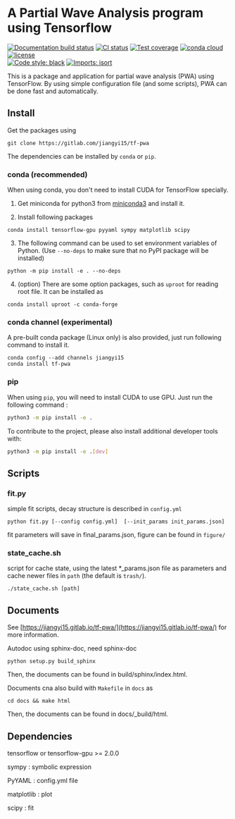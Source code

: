 
# A Partial Wave Analysis program using Tensorflow

[![Documentation build status](https://readthedocs.org/projects/tf-pwa/badge/?version=latest)](https://tf-pwa.readthedocs.io)
[![CI status](https://github.com/jiangyi15/tf-pwa/workflows/CI/badge.svg)](https://github.com/jiangyi15/tf-pwa/actions?query=branch%3Adev+workflow%3ACI)
[![Test coverage](https://codecov.io/gh/jiangyi15/tf-pwa/branch/dev/graph/badge.svg)](https://codecov.io/gh/jiangyi15/tf-pwa)
[![conda cloud](https://anaconda.org/jiangyi15/tf-pwa/badges/version.svg)](https://anaconda.org/jiangyi15/tf-pwa)
[![license](https://anaconda.org/jiangyi15/tf-pwa/badges/license.svg)](https://choosealicense.com/licenses/mit/)
<br>
[![Code style: black](https://img.shields.io/badge/code%20style-black-000000.svg)](https://github.com/psf/black)
[![Imports: isort](https://img.shields.io/badge/%20imports-isort-%231674b1?style=flat&labelColor=ef8336)](https://pycqa.github.io/isort/)

This is a package and application for partial wave analysis (PWA) using TensorFlow.
By using simple configuration file (and some scripts), PWA can be done fast and automatically.



## Install

Get the packages using

```
git clone https://gitlab.com/jiangyi15/tf-pwa
```


The dependencies can be installed by `conda` or `pip`.

### conda (recommended)

When using conda, you don't need to install CUDA for TensorFlow specially.

  1. Get miniconda for python3 from [miniconda3](https://docs.conda.io/en/latest/miniconda.html) and install it.

  2. Install following packages

```
conda install tensorflow-gpu pyyaml sympy matplotlib scipy
```

  3. The following command can be used to set environment variables of Python. (Use `--no-deps` to make sure that no PyPI package will be installed)

```
python -m pip install -e . --no-deps
```

  4. (option) There are some option packages, such as `uproot` for reading root file. It can be installed as

```
conda install uproot -c conda-forge
```

### conda channel (experimental)

A pre-built conda package (Linux only) is also provided, just run following command to install it.

```
conda config --add channels jiangyi15
conda install tf-pwa
```

### pip

When using `pip`, you will need to install CUDA to use GPU. Just run the following command :

```bash
python3 -m pip install -e .
```

To contribute to the project, please also install additional developer tools with:

```bash
python3 -m pip install -e .[dev]
```


## Scripts

### fit.py

simple fit scripts,
decay structure is described in ```config.yml```

```
python fit.py [--config config.yml]  [--init_params init_params.json]
```

fit parameters will save in final_params.json,
figure can be found in ```figure/```


### state_cache.sh

script for cache state, using the latest *_params.json file as parameters and cache newer files in ```path``` (the default is ```trash/```).

```
./state_cache.sh [path]
```

## Documents

See [https://jiangyi15.gitlab.io/tf-pwa/](https://jiangyi15.gitlab.io/tf-pwa/) for more information.

Autodoc using sphinx-doc, need sphinx-doc

```
python setup.py build_sphinx
```

Then, the documents can be found in build/sphinx/index.html.

Documents cna also build with `Makefile` in `docs` as

```
cd docs && make html
```
Then, the documents can be found in docs/_build/html.

## Dependencies

tensorflow or tensorflow-gpu >= 2.0.0

sympy : symbolic expression

PyYAML : config.yml file

matplotlib : plot

scipy : fit

